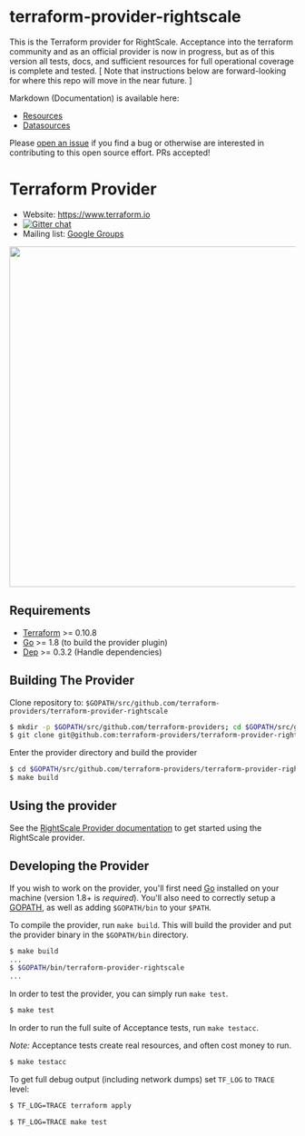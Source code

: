 terraform-provider-rightscale
==================

This is the Terraform provider for RightScale.  Acceptance into the terraform community and as an official provider is now in progress, but as of this version all tests, docs, and sufficient resources for full operational coverage is complete and tested. [ Note that instructions below are forward-looking for where this repo will move in the near future. ]

Markdown (Documentation) is available here:
- [Resources](https://github.com/terraform-providers/terraform-provider-rightscale/tree/master/website/docs/r)
- [Datasources](https://github.com/terraform-providers/terraform-provider-rightscale/tree/master/website/docs/d)

Please [open an issue](https://github.com/terraform-providers/terraform-provider-rightscale/issues/new) if you find a bug or otherwise are interested in contributing to this open source effort.  PRs accepted!

Terraform Provider
==================

- Website: https://www.terraform.io
- [![Gitter chat](https://badges.gitter.im/hashicorp-terraform/Lobby.png)](https://gitter.im/hashicorp-terraform/Lobby)
- Mailing list: [Google Groups](http://groups.google.com/group/terraform-tool)

<img src="https://cdn.rawgit.com/hashicorp/terraform-website/master/content/source/assets/images/logo-hashicorp.svg" width="600px">

Requirements
------------

- [Terraform](https://www.terraform.io/downloads.html) >= 0.10.8
- [Go](https://golang.org/doc/install) >= 1.8 (to build the provider plugin)
- [Dep](https://github.com/golang/dep) >= 0.3.2 (Handle dependencies)

Building The Provider
---------------------

Clone repository to: `$GOPATH/src/github.com/terraform-providers/terraform-provider-rightscale`

```sh
$ mkdir -p $GOPATH/src/github.com/terraform-providers; cd $GOPATH/src/github.com/terraform-providers
$ git clone git@github.com:terraform-providers/terraform-provider-rightscale
```

Enter the provider directory and build the provider

```sh
$ cd $GOPATH/src/github.com/terraform-providers/terraform-provider-rightscale
$ make build
```

Using the provider
----------------------

See the [RightScale Provider documentation](https://github.com/terraform-providers/terraform-provider-rightscale/blob/master/website/docs/index.html.markdown) to get started using the RightScale provider.

Developing the Provider
---------------------------

If you wish to work on the provider, you'll first need [Go](http://www.golang.org) installed on your machine (version 1.8+ is *required*). You'll also need to correctly setup a [GOPATH](http://golang.org/doc/code.html#GOPATH), as well as adding `$GOPATH/bin` to your `$PATH`.

To compile the provider, run `make build`. This will build the provider and put the provider binary in the `$GOPATH/bin` directory.

```sh
$ make build
...
$ $GOPATH/bin/terraform-provider-rightscale
...
```

In order to test the provider, you can simply run `make test`.

```sh
$ make test
```

In order to run the full suite of Acceptance tests, run `make testacc`.

*Note:* Acceptance tests create real resources, and often cost money to run.

```sh
$ make testacc
```

To get full debug output (including network dumps) set `TF_LOG` to `TRACE` level:
```sh
$ TF_LOG=TRACE terraform apply
```
```sh
$ TF_LOG=TRACE make test
```

